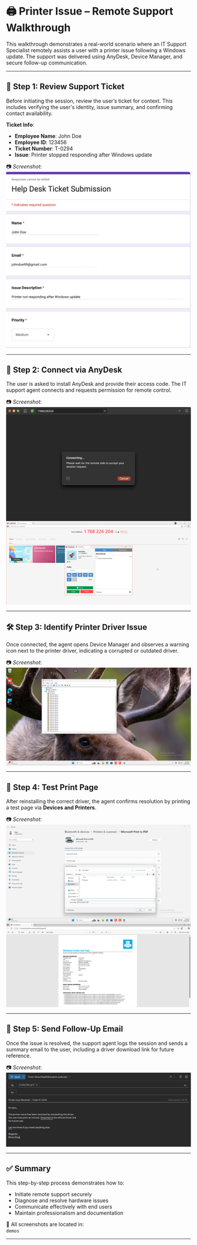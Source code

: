 # 🖨️ Printer Issue – Remote Support Walkthrough

This walkthrough demonstrates a real-world scenario where an IT Support Specialist remotely assists a user with a printer issue following a Windows update. The support was delivered using AnyDesk, Device Manager, and secure follow-up communication.

---

## 📌 Step 1: Review Support Ticket

Before initiating the session, review the user’s ticket for context. This includes verifying the user's identity, issue summary, and confirming contact availability.

**Ticket Info**:
- **Employee Name**: John Doe  
- **Employee ID**: 123456  
- **Ticket Number**: T-0294  
- **Issue**: Printer stopped responding after Windows update

📷 *Screenshot*:
![Step 1 - Support Ticket](./Step1.png)

---

## 🔗 Step 2: Connect via AnyDesk

The user is asked to install AnyDesk and provide their access code. The IT support agent connects and requests permission for remote control.

📷 *Screenshot*:
![Step 2 - AnyDesk Access Code](./Step2a.png)
![Step 2 - AnyDesk Access Code](./Step2b.png)

---

## 🛠️ Step 3: Identify Printer Driver Issue

Once connected, the agent opens Device Manager and observes a warning icon next to the printer driver, indicating a corrupted or outdated driver.

📷 *Screenshot*:
![Step 3 - Device Manager Warning](./Step3.png)

---

## 🧪 Step 4: Test Print Page

After reinstalling the correct driver, the agent confirms resolution by printing a test page via **Devices and Printers**.

📷 *Screenshot*:
![Step 4 - Test Print Page](./Step4.png)
![Step 4 - Test Print Page](./step4b.png)

---

## 📧 Step 5: Send Follow-Up Email

Once the issue is resolved, the support agent logs the session and sends a summary email to the user, including a driver download link for future reference.

📷 *Screenshot*:
![Step 5 - Follow-Up Email](./Step5.png)

---

## ✅ Summary

This step-by-step process demonstrates how to:
- Initiate remote support securely
- Diagnose and resolve hardware issues
- Communicate effectively with end users
- Maintain professionalism and documentation

📁 All screenshots are located in:  
`demos`

---

